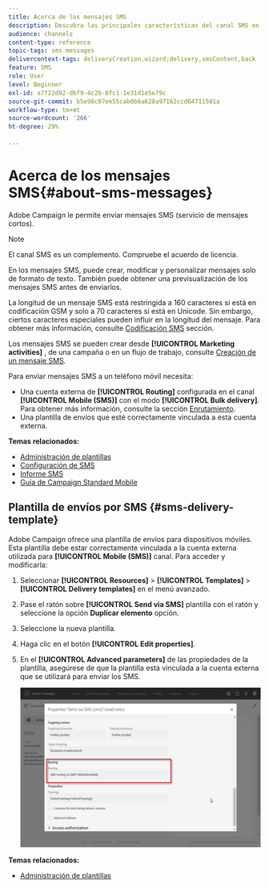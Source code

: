 ```yaml
---
title: Acerca de los mensajes SMS
description: Descubra las principales características del canal SMS en Adobe Campaign.
audience: channels
content-type: reference
topic-tags: sms-messages
delivercontext-tags: deliveryCreation,wizard;delivery,smsContent,back
feature: SMS
role: User
level: Beginner
exl-id: a7f22d92-dbf9-4c2b-8fc1-1e31d1e5e79c
source-git-commit: b5e98c07ee55cab0b6a628a97162ccd64711501a
workflow-type: tm+mt
source-wordcount: '266'
ht-degree: 29%

---
```


# Acerca de los mensajes SMS{#about-sms-messages}

Adobe Campaign le permite enviar mensajes SMS (servicio de mensajes cortos).

>[!NOTE]
>
>El canal SMS es un complemento. Compruebe el acuerdo de licencia.

En los mensajes SMS, puede crear, modificar y personalizar mensajes solo de formato de texto. También puede obtener una previsualización de los mensajes SMS antes de enviarlos.

La longitud de un mensaje SMS está restringida a 160 caracteres si está en codificación GSM y solo a 70 caracteres si está en Unicode. Sin embargo, ciertos caracteres especiales pueden influir en la longitud del mensaje. Para obtener más información, consulte [Codificación SMS](../../administration/using/configuring-sms-channel.md#sms-encoding--length-and-transliteration) sección.

Los mensajes SMS se pueden crear desde **[!UICONTROL Marketing activities]** , de una campaña o en un flujo de trabajo, consulte [Creación de un mensaje SMS](../../channels/using/creating-an-sms-message.md).

Para enviar mensajes SMS a un teléfono móvil necesita:

* Una cuenta externa de **[!UICONTROL Routing]** configurada en el canal **[!UICONTROL Mobile (SMS)]** con el modo **[!UICONTROL Bulk delivery]**. Para obtener más información, consulte la sección [Enrutamiento](../../administration/using/configuring-sms-channel.md#defining-an-sms-routing).
* Una plantilla de envíos que esté correctamente vinculada a esta cuenta externa.

**Temas relacionados:**

* [Administración de plantillas](../../start/using/marketing-activity-templates.md)
* [Configuración de SMS](../../administration/using/configuring-sms-channel.md#defining-an-sms-routing)
* [Informe SMS](../../reporting/using/sms-report.md)
* [Guía de Campaign Standard Mobile](../../channels/using/get-started-communication-channels.md)

## Plantilla de envíos por SMS {#sms-delivery-template}

Adobe Campaign ofrece una plantilla de envíos para dispositivos móviles. Esta plantilla debe estar correctamente vinculada a la cuenta externa utilizada para **[!UICONTROL Mobile (SMS)]** canal. Para acceder y modificarla:

1. Seleccionar **[!UICONTROL Resources]** > **[!UICONTROL Templates]** > **[!UICONTROL Delivery templates]** en el menú avanzado.
1. Pase el ratón sobre **[!UICONTROL Send via SMS]** plantilla con el ratón y seleccione la opción **Duplicar elemento** opción.
1. Seleccione la nueva plantilla.
1. Haga clic en el botón **[!UICONTROL Edit properties]**.
1. En el **[!UICONTROL Advanced parameters]** de las propiedades de la plantilla, asegúrese de que la plantilla está vinculada a la cuenta externa que se utilizará para enviar los SMS.

   ![](assets/sms_template.png)

**Temas relacionados:**

* [Administración de plantillas](../../start/using/marketing-activity-templates.md)

